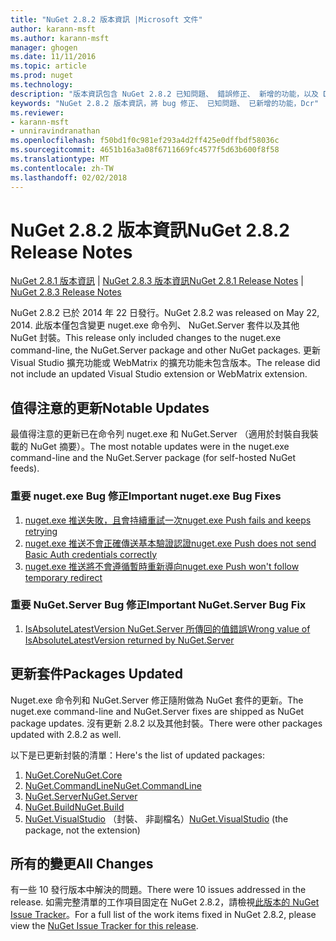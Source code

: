 ```yaml
---
title: "NuGet 2.8.2 版本資訊 |Microsoft 文件"
author: karann-msft
ms.author: karann-msft
manager: ghogen
ms.date: 11/11/2016
ms.topic: article
ms.prod: nuget
ms.technology: 
description: "版本資訊包含 NuGet 2.8.2 已知問題、 錯誤修正、 新增的功能，以及 Dcr。"
keywords: "NuGet 2.8.2 版本資訊，將 bug 修正、 已知問題、 已新增的功能，Dcr"
ms.reviewer:
- karann-msft
- unniravindranathan
ms.openlocfilehash: f50bd1f0c981ef293a4d2ff425e0dffbdf58036c
ms.sourcegitcommit: 4651b16a3a08f6711669fc4577f5d63b600f8f58
ms.translationtype: MT
ms.contentlocale: zh-TW
ms.lasthandoff: 02/02/2018
---
```

# <a name="nuget-282-release-notes"></a><span data-ttu-id="016cc-104">NuGet 2.8.2 版本資訊</span><span class="sxs-lookup"><span data-stu-id="016cc-104">NuGet 2.8.2 Release Notes</span></span>

<span data-ttu-id="016cc-105">[NuGet 2.8.1 版本資訊](../release-notes/nuget-2.8.1.md) | [NuGet 2.8.3 版本資訊](../release-notes/nuget-2.8.3.md)</span><span class="sxs-lookup"><span data-stu-id="016cc-105">[NuGet 2.8.1 Release Notes](../release-notes/nuget-2.8.1.md) | [NuGet 2.8.3 Release Notes](../release-notes/nuget-2.8.3.md)</span></span>

<span data-ttu-id="016cc-106">NuGet 2.8.2 已於 2014 年 22 日發行。</span><span class="sxs-lookup"><span data-stu-id="016cc-106">NuGet 2.8.2 was released on May 22, 2014.</span></span>  <span data-ttu-id="016cc-107">此版本僅包含變更 nuget.exe 命令列、 NuGet.Server 套件以及其他 NuGet 封裝。</span><span class="sxs-lookup"><span data-stu-id="016cc-107">This release only included changes to the nuget.exe command-line, the NuGet.Server package and other NuGet packages.</span></span>  <span data-ttu-id="016cc-108">更新 Visual Studio 擴充功能或 WebMatrix 的擴充功能未包含版本。</span><span class="sxs-lookup"><span data-stu-id="016cc-108">The release did not include an updated Visual Studio extension or WebMatrix extension.</span></span>

## <a name="notable-updates"></a><span data-ttu-id="016cc-109">值得注意的更新</span><span class="sxs-lookup"><span data-stu-id="016cc-109">Notable Updates</span></span>

<span data-ttu-id="016cc-110">最值得注意的更新已在命令列 nuget.exe 和 NuGet.Server （適用於封裝自我裝載的 NuGet 摘要）。</span><span class="sxs-lookup"><span data-stu-id="016cc-110">The most notable updates were in the nuget.exe command-line and the NuGet.Server package (for self-hosted NuGet feeds).</span></span>

### <a name="important-nugetexe-bug-fixes"></a><span data-ttu-id="016cc-111">重要 nuget.exe Bug 修正</span><span class="sxs-lookup"><span data-stu-id="016cc-111">Important nuget.exe Bug Fixes</span></span>

1. [<span data-ttu-id="016cc-112">nuget.exe 推送失敗，且會持續重試一次</span><span class="sxs-lookup"><span data-stu-id="016cc-112">nuget.exe Push fails and keeps retrying</span></span>](https://nuget.codeplex.com/workitem/4000)
1. [<span data-ttu-id="016cc-113">nuget.exe 推送不會正確傳送基本驗證認證</span><span class="sxs-lookup"><span data-stu-id="016cc-113">nuget.exe Push does not send Basic Auth credentials correctly</span></span>](https://nuget.codeplex.com/workitem/4109)
1. [<span data-ttu-id="016cc-114">nuget.exe 推送將不會遵循暫時重新導向</span><span class="sxs-lookup"><span data-stu-id="016cc-114">nuget.exe Push won't follow temporary redirect</span></span>](https://nuget.codeplex.com/workitem/4050)

### <a name="important-nugetserver-bug-fix"></a><span data-ttu-id="016cc-115">重要 NuGet.Server Bug 修正</span><span class="sxs-lookup"><span data-stu-id="016cc-115">Important NuGet.Server Bug Fix</span></span>

1. [<span data-ttu-id="016cc-116">IsAbsoluteLatestVersion NuGet.Server 所傳回的值錯誤</span><span class="sxs-lookup"><span data-stu-id="016cc-116">Wrong value of IsAbsoluteLatestVersion returned by NuGet.Server</span></span>](https://nuget.codeplex.com/workitem/4147)

## <a name="packages-updated"></a><span data-ttu-id="016cc-117">更新套件</span><span class="sxs-lookup"><span data-stu-id="016cc-117">Packages Updated</span></span>

<span data-ttu-id="016cc-118">Nuget.exe 命令列和 NuGet.Server 修正隨附做為 NuGet 套件的更新。</span><span class="sxs-lookup"><span data-stu-id="016cc-118">The nuget.exe command-line and NuGet.Server fixes are shipped as NuGet package updates.</span></span>  <span data-ttu-id="016cc-119">沒有更新 2.8.2 以及其他封裝。</span><span class="sxs-lookup"><span data-stu-id="016cc-119">There were other packages updated with 2.8.2 as well.</span></span>

<span data-ttu-id="016cc-120">以下是已更新封裝的清單：</span><span class="sxs-lookup"><span data-stu-id="016cc-120">Here's the list of updated packages:</span></span>

1. [<span data-ttu-id="016cc-121">NuGet.Core</span><span class="sxs-lookup"><span data-stu-id="016cc-121">NuGet.Core</span></span>](https://www.nuget.org/packages/NuGet.Core/)
1. [<span data-ttu-id="016cc-122">NuGet.CommandLine</span><span class="sxs-lookup"><span data-stu-id="016cc-122">NuGet.CommandLine</span></span>](https://www.nuget.org/packages/NuGet.CommandLine/)
1. [<span data-ttu-id="016cc-123">NuGet.Server</span><span class="sxs-lookup"><span data-stu-id="016cc-123">NuGet.Server</span></span>](https://www.nuget.org/packages/NuGet.Server/)
1. [<span data-ttu-id="016cc-124">NuGet.Build</span><span class="sxs-lookup"><span data-stu-id="016cc-124">NuGet.Build</span></span>](https://www.nuget.org/packages/NuGet.Build/)
1. <span data-ttu-id="016cc-125">[NuGet.VisualStudio](https://www.nuget.org/packages/NuGet.VisualStudio/) （封裝、 非副檔名）</span><span class="sxs-lookup"><span data-stu-id="016cc-125">[NuGet.VisualStudio](https://www.nuget.org/packages/NuGet.VisualStudio/) (the package, not the extension)</span></span>

## <a name="all-changes"></a><span data-ttu-id="016cc-126">所有的變更</span><span class="sxs-lookup"><span data-stu-id="016cc-126">All Changes</span></span>
<span data-ttu-id="016cc-127">有一些 10 發行版本中解決的問題。</span><span class="sxs-lookup"><span data-stu-id="016cc-127">There were 10 issues addressed in the release.</span></span> <span data-ttu-id="016cc-128">如需完整清單的工作項目固定在 NuGet 2.8.2，請檢視[此版本的 NuGet Issue Tracker](https://nuget.codeplex.com/workitem/list/advanced?keyword=&status=All&type=All&priority=All&release=NuGet%202.8.2&assignedTo=All&component=All&sortField=LastUpdatedDate&sortDirection=Descending&page=0&reasonClosed=All)。</span><span class="sxs-lookup"><span data-stu-id="016cc-128">For a full list of the work items fixed in NuGet 2.8.2, please view the [NuGet Issue Tracker for this release](https://nuget.codeplex.com/workitem/list/advanced?keyword=&status=All&type=All&priority=All&release=NuGet%202.8.2&assignedTo=All&component=All&sortField=LastUpdatedDate&sortDirection=Descending&page=0&reasonClosed=All).</span></span>
